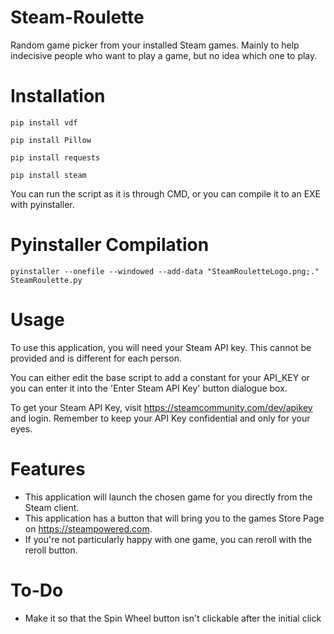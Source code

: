 # Steam-Roulette
Random game picker from your installed Steam games. Mainly to help indecisive people who want to play a game, but no idea which one to play.

# Installation
`pip install vdf`

`pip install Pillow`

`pip install requests`

`pip install steam`

You can run the script as it is through CMD, or you can compile it to an EXE with pyinstaller.

# Pyinstaller Compilation
`pyinstaller --onefile --windowed --add-data "SteamRouletteLogo.png;." SteamRoulette.py`

# Usage
To use this application, you will need your Steam API key. This cannot be provided and is different for each person.

You can either edit the base script to add a constant for your API_KEY or you can enter it into the 'Enter Steam API Key' button dialogue box.

To get your Steam API Key, visit https://steamcommunity.com/dev/apikey and login. Remember to keep your API Key confidential and only for your eyes.

# Features
- This application will launch the chosen game for you directly from the Steam client.
- This application has a button that will bring you to the games Store Page on https://steampowered.com.
- If you're not particularly happy with one game, you can reroll with the reroll button.

# To-Do
- Make it so that the Spin Wheel button isn't clickable after the initial click
